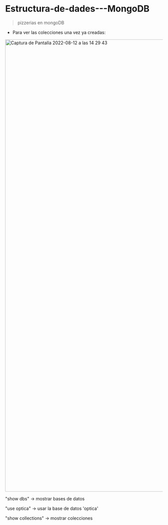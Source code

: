 # Estructura-de-dades---MongoDB

> pizzerias en mongoDB

- Para ver las colecciones una vez ya creadas:

<img width="1440" alt="Captura de Pantalla 2022-08-12 a las 14 29 43" src="https://user-images.githubusercontent.com/107991714/184354320-8927cf8c-3842-46d3-9d3b-25cb63d25ad7.png">


"show dbs" -> mostrar bases de datos

"use optica" -> usar la base de datos 'optica'

"show collections" -> mostrar colecciones

